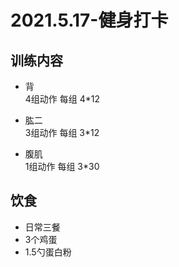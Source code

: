 # 2021.5.17-健身打卡
## 训练内容

- 背  
4组动作 每组 4*12

- 肱二  
3组动作 每组 3*12

- 腹肌  
1组动作 每组 3*30

## 饮食
- 日常三餐
- 3个鸡蛋
- 1.5勺蛋白粉


## 